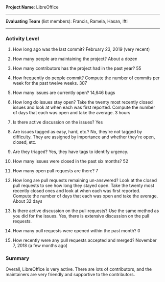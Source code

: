 **Project Name**: LibreOffice

---

**Evaluating Team** (list members): Francis, Ramela, Hasan, Ifti

---

### Activity Level

1. How long ago was the last commit?
February 23, 2019 (very recent)

1. How many people are maintaining the project?
About a dozen

1. How many contributors has the project had in the past year?
55

1. How frequently do people commit?
Compute the number of commits per week for the past twelve weeks.
307

1. How many issues are currently open?
14,646 bugs

1. How long do issues stay open?
Take the twenty most recently closed issues and look at when each was first reported.
Compute the number of days that each was open and take the average.
3 hours

1. Is there active discussion on the issues?
Yes

1. Are issues tagged as easy, hard, etc.?
No, they're not tagged by difficulty. They are assigned by importance and whether they're open, closed, etc.

1. Are they triaged?
Yes, they have tags to identify urgency.

1. How many issues were closed in the past six months?
52

1. How many open pull requests are there?
7

1. How long are pull requests remaining un-answered?
Look at the closed pull requests to see how long they stayed open. Take the twenty most recently closed ones and look at when each was first reported. Compute the number of days that each was open and take the average.
About 32 days

1. Is there active discussion on the pull requests?
Use the same method as you did for the issues.
Yes, there is extensive discussion on the pull requests.

1. How many pull requests were opened within the past month?
0

1. How recently were any pull requests accepted and merged?
November 7, 2018 (a few months ago)

### Summary

Overall, LibreOffice is very active. There are lots of contributors, and the
maintainers are very friendly and supportive to the contributors.
